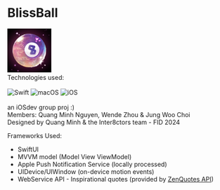 # BlissBall 
<img src="https://github.com/quangmng/BlissBall/blob/main/BlissBall/AppIcon-BlissBubble.png" width="100" height="100"><br>
Technologies used: <br><br>
![Swift](https://img.shields.io/badge/swift-F54A2A?style=for-the-badge&logo=swift&logoColor=white)
![macOS](https://img.shields.io/badge/macOS-000000?style=for-the-badge&logo=apple&logoColor=white)
![iOS](https://img.shields.io/badge/iOS/iPadOS-%2320232a.svg?style=for-the-badge&logo=ios&logoColor=white)<br><br>
an iOSdev group proj :)<br>
Members: Quang Minh Nguyen, Wende Zhou & Jung Woo Choi <br>
Designed by Quang Minh & the Inter8ctors team - FID 2024

Frameworks Used:
- SwiftUI
- MVVM model (Model View ViewModel)
- Apple Push Notification Service (locally processed)
- UIDevice/UIWindow (on-device motion events)
- WebService API - Inspirational quotes (provided by <a href="https://zenquotes.io/" target="_blank">ZenQuotes API</a>)
